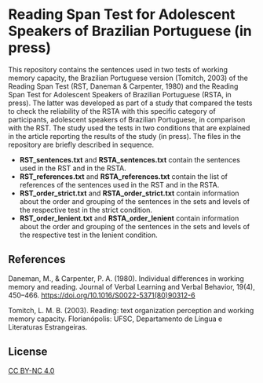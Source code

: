 # Reading Span Test for Adolescent Speakers of Brazilian Portuguese (in press)

This repository contains the sentences used in two tests of working memory capacity, the Brazilian Portuguese version (Tomitch, 2003) of the Reading Span Test (RST, Daneman & Carpenter, 1980) and the Reading Span Test for Adolescent Speakers of Brazilian Portuguese (RSTA, in press). The latter was developed as part of a study that compared the tests to check the reliability of the RSTA with this specific category of participants, adolescent speakers of Brazilian Portuguese, in comparison with the RST. The study used the tests in two conditions that are explained in the article reporting the results of the study (in press). The files in the repository are briefly described in sequence.

* **RST_sentences.txt** and **RSTA_sentences.txt** contain the sentences used in the RST and in the RSTA.
* **RST_references.txt** and **RSTA_references.txt** contain the list of references of the sentences used in the RST and in the RSTA.
* **RST_order_strict.txt** and **RSTA_order_strict.txt** contain information about the order and grouping of the sentences in the sets and levels of the respective test in the strict condition.
* **RST_order_lenient.txt** and **RSTA_order_lenient** contain information about the order and grouping of the sentences in the sets and levels of the respective test in the lenient condition.

## References

Daneman, M., & Carpenter, P. A. (1980). Individual differences in working memory and reading. Journal of Verbal Learning and Verbal Behavior, 19(4), 450–466. https://doi.org/10.1016/S0022-5371(80)90312-6

Tomitch, L. M. B. (2003). Reading: text organization perception and working memory capacity. Florianópolis: UFSC, Departamento de Língua e Literaturas Estrangeiras.

## License
[CC BY-NC 4.0](https://creativecommons.org/licenses/by-nc/4.0/)
